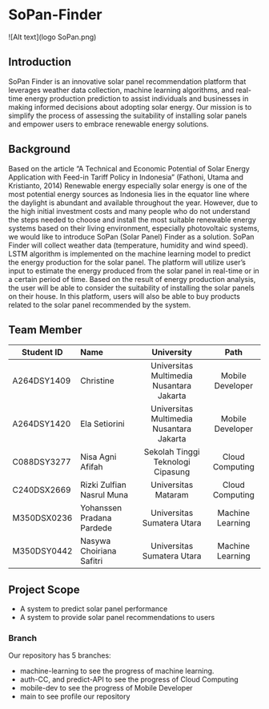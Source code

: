 # SoPan-Finder

![Alt text](logo SoPan.png)

## Introduction
SoPan Finder is an innovative solar panel recommendation platform that leverages weather data collection, machine learning algorithms, and real-time energy production prediction to assist individuals and businesses in making informed decisions about adopting solar energy. Our mission is to simplify the process of assessing the suitability of installing solar panels and empower users to embrace renewable energy solutions. 

## Background
Based on the article “A Technical and Economic Potential of Solar Energy Application with Feed-in Tariff Policy in Indonesia” (Fathoni, Utama and Kristianto, 2014) Renewable energy especially solar energy is one of the most potential energy sources as Indonesia lies in the equator line where the daylight is abundant and available throughout the year. However, due to the high initial investment costs and many people who do not understand the steps needed to choose and install the most suitable renewable energy systems based on their living environment, especially photovoltaic systems, we would like to introduce SoPan (Solar Panel) Finder as a solution. SoPan Finder will collect weather data (temperature, humidity and wind speed). LSTM algorithm is implemented on the machine learning model to predict the energy production for the solar panel. The platform will utilize user’s input to estimate the energy produced from the solar panel in real-time or in a certain period of time. Based on the result of energy production analysis, the user will be able to consider the suitability of installing the solar panels on their house. In this platform, users will also be able to buy products related to the solar panel recommended by the system.

## Team Member
| Student ID | Name | University | Path |
| ----------- | :--------- | :----------: | :----------: |
| A264DSY1409 | Christine | Universitas Multimedia Nusantara Jakarta | Mobile Developer |
| A264DSY1420 | Ela Setiorini | Universitas Multimedia Nusantara Jakarta | Mobile Developer |
| C088DSY3277 | Nisa Agni Afifah | Sekolah Tinggi Teknologi Cipasung | Cloud Computing|
| C240DSX2669 | Rizki Zulfian Nasrul Muna | Universitas Mataram | Cloud Computing |
| M350DSX0236 | Yohanssen Pradana Pardede | Universitas Sumatera Utara | Machine Learning |
| M350DSY0442 | Nasywa Choiriana Safitri | Universitas Sumatera Utara | Machine Learning |

## Project Scope
* A system to predict solar panel performance
* A system to provide solar panel recommendations to users

### Branch
Our repository has 5 branches:
* machine-learning to see the progress of machine learning.
* auth-CC, and predict-API to see the progress of Cloud Computing
* mobile-dev to see the progress of Mobile Developer
* main to see profile our repository
